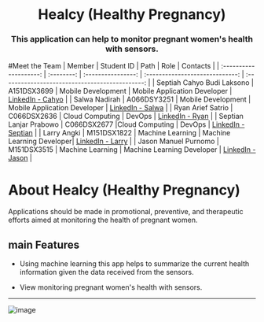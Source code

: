 <p align="center">
<h1 align="center">Healcy (Healthy Pregnancy)</h1>
<h3 align="center">This application can help to monitor pregnant women's health with sensors. </h3>

</p>

#Meet the Team
| Member | Student ID | Path | Role | Contacts |
| :--------------------: | :--------: | :----------------: | :-----------------------------: | :---------------------------------------------: |
| Septiah Cahyo Budi Laksono | A151DSX3699 | Mobile Development | Mobile Application Developer | [LinkedIn - Cahyo] |
| Salwa Nadirah | A066DSY3251 | Mobile Development | Mobile Application Developer | [LinkedIn - Salwa] |
| Ryan Arief Satrio | C066DSX2636 | Cloud Computing | DevOps | [LinkedIn - Ryan] |
| Septian Lanjar Prabowo | C066DSX2677 |Cloud Computing | DevOps | [LinkedIn - Septian] |
| Larry Angki | M151DSX1822 | Machine Learning | Machine Learning Developer| [LinkedIn - Larry] |
| Jason Manuel Purnomo | M151DSX3515 | Machine Learning | Machine Learning Developer | [LinkedIn - Jason] |

# About Healcy (Healthy Pregnancy)

Applications should be made in promotional, preventive, and therapeutic efforts aimed at monitoring the health of pregnant women.


## main Features

- Using machine learning this app helps to summarize the current health information given the data
received from the sensors.

- View monitoring pregnant women's health with sensors.

---

![image](https://drive.google.com/uc?export=view&id=1SgCt3nSgZLY5F3qsxCHWLZhHe96wy6UZ)

<!-- Linked In -->

[linkedin - cahyo]: https://www.linkedin.com/in/septiah-cahyo-868b41271
[linkedin - salwa]: https://www.linkedin.com/in/salwa-nadirah-3b46b1245
[linkedin - ryan]: https://www.linkedin.com/in/ryan-arief-satrio-5478581a6
[linkedin - septian]: https://www.linkedin.com/in/septian-lanjar-prabowo
[linkedin - larry]: https://www.linkedin.com/in/larry-angki
[linkedin - jason]: https://www.linkedin.com/in/jason-purnomo
